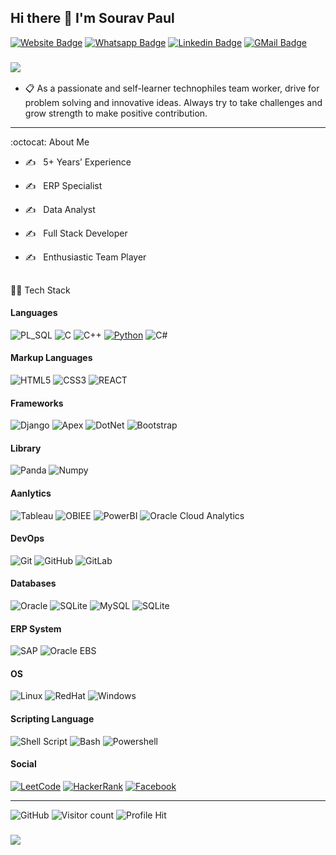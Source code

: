 ## Hi there :wave:	 I'm Sourav Paul

  [![Website Badge](https://img.shields.io/badge/Website-3b5998?style=flat-square&logo=google-chrome&logoColor=white)](https://souravrrp.github.io/)
  [![Whatsapp Badge](https://img.shields.io/badge/WhatsApp-25D366?style=flat-square&logo=whatsapp&logoColor=white)](https://wa.me/01749797777)
  [![Linkedin Badge](https://img.shields.io/badge/-LinkedIn-0e76a8?style=flat-square&logo=Linkedin&logoColor=white)](https://www.linkedin.com/in/souravrrp/)
  [![GMail Badge](https://img.shields.io/badge/Gmail-D14836?style=flat-square&logo=gmail&logoColor=white)](mailto:souravpaulcse@gmail.com)
<h3>
  <a href="https://github.com/souravrrp/souravrrp/blob/main/Sourav%20Paul%20%40Singer%20BD%20Ltd.pdf"><img src="https://img.shields.io/badge/Resume-000000?style=flat-square&logo=notion&logoColor=white"/></a>
</h3>
  
- :clipboard: As a passionate and self-learner technophiles team worker, drive for problem solving and innovative ideas. Always try to take challenges and grow strength to make positive contribution.
<hr>

 :octocat: About Me

- :writing_hand:	 &nbsp; 5+ Years’ Experience

- :writing_hand:	 &nbsp; ERP Specialist

- :writing_hand:	 &nbsp; Data Analyst 

- :writing_hand:	 &nbsp; Full Stack Developer

- :writing_hand:	 &nbsp; Enthusiastic Team Player


##
:man_technologist: Tech Stack


#### Languages
![PL_SQL](https://img.shields.io/badge/PLSQL-F80000?style=flat-square&logo=oracle&logoColor=black)
![C](https://img.shields.io/badge/C-00599C?style=flat-square&logo=c&logoColor=white)
![C++](https://img.shields.io/badge/c++-%2300599C.svg?style=flat-square&logo=c%2B%2B&logoColor=white)
[![Python](https://img.shields.io/badge/Python-FFD43B?style=flat-square&logo=python&logoColor=blue)](https://www.python.org/)
![C#](https://img.shields.io/badge/C%23-239120?style=flat-square&logo=c-sharp&logoColor=white)

#### Markup Languages
![HTML5](https://img.shields.io/badge/html5-%23E34F26.svg?style=flat-square&logo=html5&logoColor=white)
![CSS3](https://img.shields.io/badge/css3-%231572B6.svg?style=flat-square&logo=css3&logoColor=white)
![REACT](https://img.shields.io/badge/React-20232A?style=flat-square&logo=react&logoColor=61DAFB)

#### Frameworks
![Django](https://img.shields.io/badge/Django-092E20?style=flat-square&logo=django&logoColor=green)
![Apex](https://img.shields.io/badge/apex-ff1709?style=flat-square&logo=angular&logoColor=white)
![DotNet](https://img.shields.io/badge/.NET-512BD4?style=flat-square&logo=dotnet&logoColor=white)
![Bootstrap](https://img.shields.io/badge/Bootstrap-563D7C?style=flat-square&logo=bootstrap&logoColor=white)

#### Library
![Panda](https://img.shields.io/badge/Pandas-2C2D72?style=flat-square&logo=pandas&logoColor=white)
![Numpy](https://img.shields.io/badge/Numpy-777BB4?style=flat-square&logo=numpy&logoColor=white)

#### Aanlytics
![Tableau](https://img.shields.io/badge/Tableau-E97627?style=flat-square&logo=Tableau&logoColor=white)
![OBIEE](https://img.shields.io/badge/OBIEE-0078D7?style=flat-square&logo=Cloudflare&logoColor=white)
![PowerBI](https://img.shields.io/badge/PowerBI-F2C811?style=flat-square&logo=Power%20BI&logoColor=white)
![Oracle Cloud Analytics](https://img.shields.io/badge/Oracle_Cloud_Analytics-F80000?style=flat-square&logo=iCloud&logoColor=white)

#### DevOps
![Git](https://img.shields.io/badge/GIT-E44C30?style=flat-square&logo=git&logoColor=white)
![GitHub](https://img.shields.io/badge/GitHub-100000?style=flat-square&logo=github&logoColor=white)
![GitLab](https://img.shields.io/badge/GitLab-330F63?style=flat-square&logo=gitlab&logoColor=white)

#### Databases
![Oracle](https://img.shields.io/badge/Oracle-F80000?style=flat-square&logo=oracle&logoColor=white)
![SQLite](https://img.shields.io/badge/Microsoft%20SQL%20Server-CC2927?style=flat-square&logo=microsoft%20sql%20server&logoColor=white)
![MySQL](https://img.shields.io/badge/mysql-%2300f.svg?style=flat-square&logo=mysql&logoColor=white)
![SQLite](https://img.shields.io/badge/sqlite-%2307405e.svg?style=flat-square&logo=sqlite&logoColor=white)

#### ERP System
![SAP](https://img.shields.io/badge/SAP-0FAAFF?style=flat-square&logo=sap&logoColor=white)
![Oracle EBS](https://img.shields.io/badge/Oracle_EBS-557C94?style=flat-square&logo=oracle&logoColor=black)

#### OS
![Linux](https://img.shields.io/badge/Linux-FCC624?style=flat-square&logo=linux&logoColor=black)
![RedHat](https://img.shields.io/badge/Red%20Hat-EE0000?style=flat-square&logo=redhat&logoColor=white)
![Windows](https://img.shields.io/badge/Windows-0078D6?style=flat-square&logo=windows&logoColor=white)

#### Scripting Language
![Shell Script](https://img.shields.io/badge/Shell_Script-121011?style=flat-square&logo=gnu-bash&logoColor=white)
![Bash](https://img.shields.io/badge/GNU%20Bash-4EAA25?style=flat-square&logo=GNU%20Bash&logoColor=white)
![Powershell](https://img.shields.io/badge/powershell-5391FE?style=flat-square&logo=powershell&logoColor=white)


<!--##-->
<!--&nbsp;&nbsp;&nbsp;&nbsp;&nbsp;[![Sourav's top languages](https://github-readme-stats.vercel.app/api/top-langs/?username=souravrrp&theme=lightgrey)](https://github.com/souravrrp)-->
<!--&nbsp; &nbsp;&nbsp;[![Sourav's github streak](https://github-readme-streak-stats.herokuapp.com/?user=souravrrp&theme=yellowgreen)](https://github.com/souravrrp)-->


<!--##-->
#### Social 
[![LeetCode](https://img.shields.io/badge/-LeetCode-FFA116?style=flat-square&logo=LeetCode&logoColor=black)](https://leetcode.com/souravrrp/)
[![HackerRank](https://img.shields.io/badge/-Hackerrank-2EC866?style=flat-square&logo=HackerRank&logoColor=white)](https://www.hackerrank.com/souravrrp)
[![Facebook](https://img.shields.io/badge/Facebook-1877F2?style=flat-square&logo=facebook&logoColor=white)](https://www.facebook.com/souravrrp/)
<!--![UpWork](https://img.shields.io/badge/UpWork-6FDA44?style=flat-square&logo=Upwork&logoColor=white)-->

<hr>

![GitHub](https://img.shields.io/github/followers/souravrrp?style=social)
![Visitor count](https://visitor-badge.laobi.icu/badge?page_id=souravrrp.souravrrp)
![Profile Hit](https://hits.seeyoufarm.com/api/count/incr/badge.svg?url=https%3A%2F%2Fgithub.com%2F{souravrrp}1212%2Fhit-counter)


<h3>
  <a href="https://github.com/souravrrp/souravrrp/blob/main/Sourav%20Paul%20%40Singer%20BD%20Ltd.pdf"><img src="https://img.shields.io/badge/Resume-Download%20resume%20here-orange"/></a>
 </h3>
